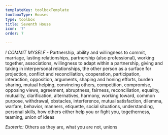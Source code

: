 ```yaml
---
templateKey: toolboxTemplate
toolboxType: Houses
type: toolbox
title: Seventh House
icon: '7'
order: 7

---
```

_I COMMIT MYSELF_ - Partnership, ability and willingness to commit, marriage, lasting relationships, partnership (also professional), working together, associations, willingness to adapt within a partnership, giving and taking in interpersonal relationships, the other person as a surface for projection, conflict and reconciliation, cooperation, participation, interaction, opposition, arguments, shaping and honing efforts, burden sharing, mutual helping, convincing others, competition, compromise, opposing views, agreement, abruptness, fairness, reconciliation, equality, mutuality, clarification, alternatives, harmony, working toward, common purpose, withdrawal, obstacles, interference, mutual satisfaction, dilemma, warfare, behavior, manners, etiquette, social situations, understanding, personal skills, how others either help you or fight you, togetherness, teaming, union of ideas


_Esoteric:_ Others as they are, what you are not, unions
